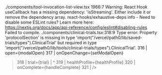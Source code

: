 ./components/tool-invocation-list-view.tsx
1966:7  Warning: React Hook useCallback has a missing dependency: 'isStreaming'. Either include it or remove the dependency array.  react-hooks/exhaustive-deps
info  - Need to disable some ESLint rules? Learn more here: https://nextjs.org/docs/app/api-reference/config/eslint#disabling-rules
Failed to compile.
./components/clinical-trials.tsx:318:9
Type error: Property 'protocolSection' is missing in type 'import("/vercel/path0/lib/saved-trials/types").ClinicalTrial' but required in type 'import("/vercel/path0/lib/tools/clinical-trials/types").ClinicalTrial'.
  316 |         open={modalOpen}
  317 |         onOpenChange={setModalOpen}
> 318 |         trial={trial}
      |         ^
  319 |         healthProfile={healthProfile}
  320 |         onComplete={handleComplete}
  321 |       />